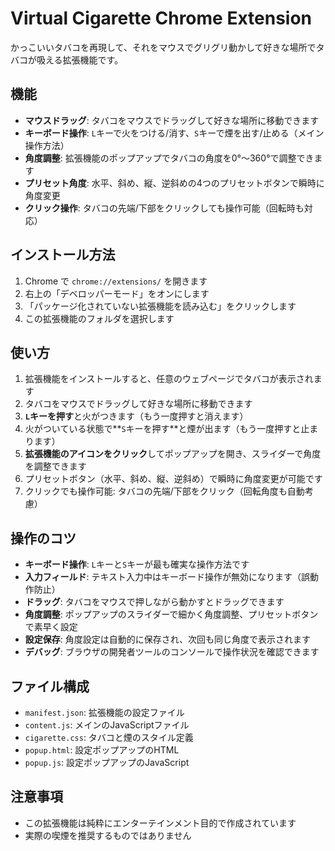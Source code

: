 # Virtual Cigarette Chrome Extension

かっこいいタバコを再現して、それをマウスでグリグリ動かして好きな場所でタバコが吸える拡張機能です。

## 機能

- **マウスドラッグ**: タバコをマウスでドラッグして好きな場所に移動できます
- **キーボード操作**: `L`キーで火をつける/消す、`S`キーで煙を出す/止める（メイン操作方法）
- **角度調整**: 拡張機能のポップアップでタバコの角度を0°〜360°で調整できます
- **プリセット角度**: 水平、斜め、縦、逆斜めの4つのプリセットボタンで瞬時に角度変更
- **クリック操作**: タバコの先端/下部をクリックしても操作可能（回転時も対応）

## インストール方法

1. Chrome で `chrome://extensions/` を開きます
2. 右上の「デベロッパーモード」をオンにします
3. 「パッケージ化されていない拡張機能を読み込む」をクリックします
4. この拡張機能のフォルダを選択します

## 使い方

1. 拡張機能をインストールすると、任意のウェブページでタバコが表示されます
2. タバコをマウスでドラッグして好きな場所に移動できます
3. **`L`キーを押す**と火がつきます（もう一度押すと消えます）
4. 火がついている状態で**`S`キーを押す**と煙が出ます（もう一度押すと止まります）
5. **拡張機能のアイコンをクリック**してポップアップを開き、スライダーで角度を調整できます
6. プリセットボタン（水平、斜め、縦、逆斜め）で瞬時に角度変更が可能です
7. クリックでも操作可能: タバコの先端/下部をクリック（回転角度も自動考慮）

## 操作のコツ

- **キーボード操作**: `L`キーと`S`キーが最も確実な操作方法です
- **入力フィールド**: テキスト入力中はキーボード操作が無効になります（誤動作防止）
- **ドラッグ**: タバコをマウスで押しながら動かすとドラッグできます
- **角度調整**: ポップアップのスライダーで細かく角度調整、プリセットボタンで素早く設定
- **設定保存**: 角度設定は自動的に保存され、次回も同じ角度で表示されます
- **デバッグ**: ブラウザの開発者ツールのコンソールで操作状況を確認できます

## ファイル構成

- `manifest.json`: 拡張機能の設定ファイル
- `content.js`: メインのJavaScriptファイル
- `cigarette.css`: タバコと煙のスタイル定義
- `popup.html`: 設定ポップアップのHTML
- `popup.js`: 設定ポップアップのJavaScript

## 注意事項

- この拡張機能は純粋にエンターテインメント目的で作成されています
- 実際の喫煙を推奨するものではありません